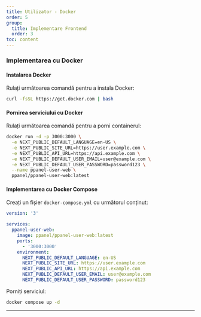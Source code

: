 ```yaml
---
title: Utilizator - Docker
order: 5
group: 
  title: Implementare Frontend
  order: 3
toc: content
---
```


### Implementarea cu Docker

#### Instalarea Docker

Rulați următoarea comandă pentru a instala Docker:

```bash
curl -fsSL https://get.docker.com | bash
```

#### Pornirea serviciului cu Docker

Rulați următoarea comandă pentru a porni containerul:

```bash
docker run -d -p 3000:3000 \
  -e NEXT_PUBLIC_DEFAULT_LANGUAGE=en-US \
  -e NEXT_PUBLIC_SITE_URL=https://user.example.com \
  -e NEXT_PUBLIC_API_URL=https://api.example.com \
  -e NEXT_PUBLIC_DEFAULT_USER_EMAIL=user@example.com \
  -e NEXT_PUBLIC_DEFAULT_USER_PASSWORD=password123 \
  --name ppanel-user-web \
  ppanel/ppanel-user-web:latest
```

#### Implementarea cu Docker Compose

Creați un fișier `docker-compose.yml` cu următorul conținut:

```yaml
version: '3'

services:
  ppanel-user-web:
    image: ppanel/ppanel-user-web:latest
    ports:
      - '3000:3000'
    environment:
      NEXT_PUBLIC_DEFAULT_LANGUAGE: en-US
      NEXT_PUBLIC_SITE_URL: https://user.example.com
      NEXT_PUBLIC_API_URL: https://api.example.com
      NEXT_PUBLIC_DEFAULT_USER_EMAIL: user@example.com
      NEXT_PUBLIC_DEFAULT_USER_PASSWORD: password123
```

Porniți serviciul:

```bash
docker compose up -d
```

---

